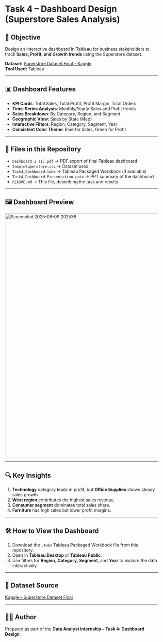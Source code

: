 # Task 4 – Dashboard Design (Superstore Sales Analysis)

## 📌 Objective
Design an interactive dashboard in Tableau for business stakeholders to track **Sales, Profit, and Growth trends** using the Superstore dataset.

**Dataset:** [Superstore Dataset Final – Kaggle](https://www.kaggle.com/datasets/vivek468/superstore-dataset-final)  
**Tool Used:** Tableau

---

## 📊 Dashboard Features
- **KPI Cards**: Total Sales, Total Profit, Profit Margin, Total Orders
- **Time-Series Analysis**: Monthly/Yearly Sales and Profit trends
- **Sales Breakdown**: By Category, Region, and Segment
- **Geographic View**: Sales by State (Map)
- **Interactive Filters**: Region, Category, Segment, Year
- **Consistent Color Theme**: Blue for Sales, Green for Profit

---

## 📂 Files in this Repository
- `Dashboard 1 (1).pdf` → PDF export of final Tableau dashboard
- `SampleSuperstore.csv` → Dataset used
- `Task4_Dashboard.twbx` → Tableau Packaged Workbook (if available)
- `Task4_Dashboard_Presentation.pptx` → PPT summary of the dashboard
- `README.md` → This file, describing the task and results

---

## 🖼 Dashboard Preview
<img width="1254" height="801" alt="Screenshot 2025-08-09 202538" src="https://github.com/user-attachments/assets/208d28e9-f927-4330-a622-7f354a6ffca8" />


---

## 🔍 Key Insights
1. **Technology** category leads in profit, but **Office Supplies** shows steady sales growth.
2. **West region** contributes the highest sales revenue.
3. **Consumer segment** dominates total sales share.
4. **Furniture** has high sales but lower profit margins.

---

## 🛠 How to View the Dashboard
1. Download the `.twbx` Tableau Packaged Workbook file from this repository.
2. Open in **Tableau Desktop** or **Tableau Public**.
3. Use filters for **Region**, **Category**, **Segment**, and **Year** to explore the data interactively.

---

## 📅 Dataset Source
[Kaggle – Superstore Dataset Final](https://www.kaggle.com/datasets/vivek468/superstore-dataset-final)

---

## 👨‍💻 Author
Prepared as part of the **Data Analyst Internship – Task 4: Dashboard Design**.
